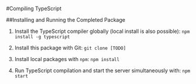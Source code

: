 #Compiling TypeScript

##Installing and Running the Completed Package

1. Install the TypeScript compiler globally (local install is also possible):
`npm install -g typescript`

2. Install this package with Git:
`git clone [TODO]`

3. Install local packages with `npm`:
`npm install`

4. Run TypeScript compilation and start the server simultaneously with:
`npm start`